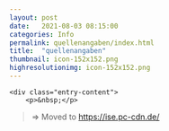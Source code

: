 ```yaml
---
layout: post
date:   2021-08-03 08:15:00
categories: Info
permalink: quellenangaben/index.html
title:  "quellenangaben"
thumbnail: icon-152x152.png
highresolutionimg: icon-152x152.png
---
```


<!-- entry-content -->
	<div class="entry-content">
		<p>&nbsp;</p>
<blockquote><p>⇒ Moved to <a href="https://goto.c-pfeiffer.de/quellenangaben">https://ise.pc-cdn.de/</a></p></blockquote>
			</div>
<!-- .entry-content -->
